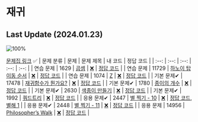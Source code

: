 # 재귀

## Last Update (2024.01.23)    

![100%](https://progress-bar.dev/0/?scale=10&title=progress&width=500&color=babaca&suffix=/10)

[문제집 링크](https://www.acmicpc.net/workbook/view/7314)
✅
| 문제 분류 | 문제 | 문제 제목 | 내 코드 | 정답 코드 |
| :--: | :--: | :--: | :--: | :--: |
| 연습 문제 | 1629 | [곱셈](https://www.acmicpc.net/problem/1629) | [❌](#) | [정답 코드](../0x0B/solutions/1629.cpp) |
| 연습 문제 | 11729 | [하노이 탑 이동 순서](https://www.acmicpc.net/problem/11729) | [❌](#) | [정답 코드](../0x0B/solutions/11729.cpp) |
| 연습 문제 | 1074 | [Z](https://www.acmicpc.net/problem/1074) | [❌](#) | [정답 코드](../0x0B/solutions/1074.cpp) |
| 기본 문제✔ | 17478 | [재귀함수가 뭔가요?](https://www.acmicpc.net/problem/17478) | [❌](#) | [정답 코드](../0x0B/solutions/17478.cpp) |
| 기본 문제✔ | 1780 | [종이의 개수](https://www.acmicpc.net/problem/1780) | [❌](#) | [정답 코드](../0x0B/solutions/1780.cpp) |
| 기본 문제✔ | 2630 | [색종이 만들기](https://www.acmicpc.net/problem/2630) | [❌](#) | [정답 코드](../0x0B/solutions/2630.cpp) |
| 기본 문제✔ | 1992 | [쿼드트리](https://www.acmicpc.net/problem/1992) | [❌](#) | [정답 코드](../0x0B/solutions/1992.cpp) |
| 응용 문제✔ | 2447 | [별 찍기 - 10](https://www.acmicpc.net/problem/2447) | [❌](#) | [정답 코드](../0x0B/solutions/2447.cpp), [별해 1](../0x0B/solutions/2447_1.cpp) |
| 응용 문제✔ | 2448 | [별 찍기 - 11](https://www.acmicpc.net/problem/2448) | [❌](#) | [정답 코드](../0x0B/solutions/2448.cpp) |
| 응용 문제 | 14956 | [Philosopher’s Walk](https://www.acmicpc.net/problem/14956) | [❌](#) | [정답 코드](../0x0B/solutions/14956.cpp) |

